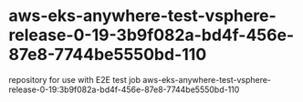 # aws-eks-anywhere-test-vsphere-release-0-19-3b9f082a-bd4f-456e-87e8-7744be5550bd-110
repository for use with E2E test job aws-eks-anywhere-test-vsphere-release-0-19:3b9f082a-bd4f-456e-87e8-7744be5550bd-110
